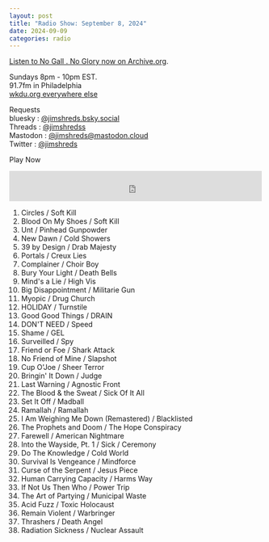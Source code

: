 ```yaml
---
layout: post
title: "Radio Show: September 8, 2024"
date: 2024-09-09
categories: radio
---
```


[Listen to No Gall . No Glory now on Archive.org](https://archive.org/details/2024-09-08-nogallnoglory).

Sundays 8pm - 10pm EST.<br>
91.7fm in Philadelphia<br>
[wkdu.org everywhere else](https://www.wkdu.org)

Requests<br>
bluesky : [@jimshreds.bsky.social](https://bsky.app/profile/jimshreds.bsky.social)<br>
Threads : [@jimshredss](https://www.threads.net/@jimshredss)<br>
Mastodon : [@jimshreds@mastodon.cloud](https://mastodon.cloud/@jimshreds)<br>
Twitter : [@jimshreds](https://twitter.com/jimshreds)<br>



Play Now<br>

<iframe src="https://archive.org/embed/2024-09-08-nogallnoglory" width="500" height="60" frameborder="0" webkitallowfullscreen="true" mozallowfullscreen="true" allowfullscreen></iframe>

1. Circles / Soft Kill
2. Blood On My Shoes / Soft Kill
3. Unt / Pinhead Gunpowder
4. New Dawn / Cold Showers
5. 39 by Design / Drab Majesty
6. Portals / Creux Lies
7. Complainer / Choir Boy
8. Bury Your Light / Death Bells
9. Mind's a Lie / High Vis
10. Big Disappointment / Militarie Gun
11. Myopic / Drug Church
12. HOLIDAY / Turnstile
13. Good Good Things / DRAIN
14. DON'T NEED / Speed
15. Shame / GEL
16. Surveilled / Spy
17. Friend or Foe / Shark Attack
18. No Friend of Mine / Slapshot
19. Cup O'Joe / Sheer Terror
20. Bringin' It Down / Judge
21. Last Warning / Agnostic Front
22. The Blood & the Sweat / Sick Of It All
23. Set It Off / Madball
24. Ramallah / Ramallah
25. I Am Weighing Me Down (Remastered) / Blacklisted
26. The Prophets and Doom / The Hope Conspiracy
27. Farewell / American Nightmare
28. Into the Wayside, Pt. 1 / Sick / Ceremony
29. Do The Knowledge / Cold World
30. Survival Is Vengeance / Mindforce
31. Curse of the Serpent / Jesus Piece
32. Human Carrying Capacity / Harms Way
33. If Not Us Then Who / Power Trip
34. The Art of Partying / Municipal Waste
35. Acid Fuzz / Toxic Holocaust
36. Remain Violent / Warbringer
37. Thrashers / Death Angel
38. Radiation Sickness / Nuclear Assault